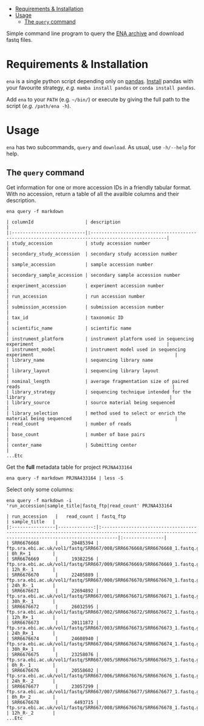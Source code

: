 <!-- vim-markdown-toc GFM -->

* [Requirements & Installation](#requirements--installation)
* [Usage](#usage)
    * [The `query` command](#the-query-command)

<!-- vim-markdown-toc -->

Simple command line program to query the [ENA
archive](https://www.ebi.ac.uk/ena/browser/home) and download fastq files.

# Requirements & Installation

`ena` is a single python script depending only on
[pandas](https://pandas.pydata.org/).
[Install](https://pandas.pydata.org/docs/getting_started/install.html) pandas
with your favourite strategy, *e.g.* `mamba install pandas` or `conda install
pandas`. 

Add `ena` to your `PATH` (e.g. `~/bin/`) or execute by giving the full
path to the script (*e.g.* `/path/ena -h`).

# Usage

`ena` has two subcommands, `query` and `download`. As usual, use
`-h/--help` for help.

## The `query` command

Get information for one or more accession IDs in a friendly tabular format.
With no accession, return a table of all the availble columns and their
description.

```
ena query -f markdown

| columnId                   | description                                                                                       |
|:---------------------------|:--------------------------------------------------------------------------------------------------|
| study_accession            | study accession number                                                                            |
| secondary_study_accession  | secondary study accession number                                                                  |
| sample_accession           | sample accession number                                                                           |
| secondary_sample_accession | secondary sample accession number                                                                 |
| experiment_accession       | experiment accession number                                                                       |
| run_accession              | run accession number                                                                              |
| submission_accession       | submission accession number                                                                       |
| tax_id                     | taxonomic ID                                                                                      |
| scientific_name            | scientific name                                                                                   |
| instrument_platform        | instrument platform used in sequencing experiment                                                 |
| instrument_model           | instrument model used in sequencing experiment                                                    |
| library_name               | sequencing library name                                                                           |
| library_layout             | sequencing library layout                                                                         |
| nominal_length             | average fragmentation size of paired reads                                                        |
| library_strategy           | sequencing technique intended for the library                                                     |
| library_source             | source material being sequenced                                                                   |
| library_selection          | method used to select or enrich the material being sequenced                                      |
| read_count                 | number of reads                                                                                   |
| base_count                 | number of base pairs                                                                              |
| center_name                | Submitting center                                                                                 |
...Etc
```

Get the **full** metadata table for project `PRJNA433164`

```
ena query -f markdown PRJNA433164 | less -S
```

Select only some columns:

```
ena query -f markdown -i 'run_accession|sample_title|fastq_ftp|read_count' PRJNA433164 

| run_accession   |   read_count | fastq_ftp                                                                                                                                         | sample_title   |
|:----------------|-------------:|:--------------------------------------------------------------------------------------------------------------------------------------------------|:---------------|
| SRR6676668      |     20485394 | ftp.sra.ebi.ac.uk/vol1/fastq/SRR667/008/SRR6676668/SRR6676668_1.fastq.gz;ftp.sra.ebi.ac.uk/vol1/fastq/SRR667/008/SRR6676668/SRR6676668_2.fastq.gz | 0h_R+_1        |
| SRR6676669      |     19382256 | ftp.sra.ebi.ac.uk/vol1/fastq/SRR667/009/SRR6676669/SRR6676669_1.fastq.gz;ftp.sra.ebi.ac.uk/vol1/fastq/SRR667/009/SRR6676669/SRR6676669_2.fastq.gz | 12h_R-_1       |
| SRR6676670      |     22405889 | ftp.sra.ebi.ac.uk/vol1/fastq/SRR667/000/SRR6676670/SRR6676670_1.fastq.gz;ftp.sra.ebi.ac.uk/vol1/fastq/SRR667/000/SRR6676670/SRR6676670_2.fastq.gz | 24h_R-_1       |
| SRR6676671      |     22694892 | ftp.sra.ebi.ac.uk/vol1/fastq/SRR667/001/SRR6676671/SRR6676671_1.fastq.gz;ftp.sra.ebi.ac.uk/vol1/fastq/SRR667/001/SRR6676671/SRR6676671_2.fastq.gz | 30h_R-_1       |
| SRR6676672      |     26032595 | ftp.sra.ebi.ac.uk/vol1/fastq/SRR667/002/SRR6676672/SRR6676672_1.fastq.gz;ftp.sra.ebi.ac.uk/vol1/fastq/SRR667/002/SRR6676672/SRR6676672_2.fastq.gz | 12h_R+_1       |
| SRR6676673      |     20111872 | ftp.sra.ebi.ac.uk/vol1/fastq/SRR667/003/SRR6676673/SRR6676673_1.fastq.gz;ftp.sra.ebi.ac.uk/vol1/fastq/SRR667/003/SRR6676673/SRR6676673_2.fastq.gz | 24h_R+_1       |
| SRR6676674      |     24608940 | ftp.sra.ebi.ac.uk/vol1/fastq/SRR667/004/SRR6676674/SRR6676674_1.fastq.gz;ftp.sra.ebi.ac.uk/vol1/fastq/SRR667/004/SRR6676674/SRR6676674_2.fastq.gz | 30h_R+_1       |
| SRR6676675      |     23258076 | ftp.sra.ebi.ac.uk/vol1/fastq/SRR667/005/SRR6676675/SRR6676675_1.fastq.gz;ftp.sra.ebi.ac.uk/vol1/fastq/SRR667/005/SRR6676675/SRR6676675_2.fastq.gz | 0h_R-_1        |
| SRR6676676      |     20558602 | ftp.sra.ebi.ac.uk/vol1/fastq/SRR667/006/SRR6676676/SRR6676676_1.fastq.gz;ftp.sra.ebi.ac.uk/vol1/fastq/SRR667/006/SRR6676676/SRR6676676_2.fastq.gz | 24h_R-_2       |
| SRR6676677      |     23057299 | ftp.sra.ebi.ac.uk/vol1/fastq/SRR667/007/SRR6676677/SRR6676677_1.fastq.gz;ftp.sra.ebi.ac.uk/vol1/fastq/SRR667/007/SRR6676677/SRR6676677_2.fastq.gz | 0h_R+_2        |
| SRR6676678      |      4493715 | ftp.sra.ebi.ac.uk/vol1/fastq/SRR667/008/SRR6676678/SRR6676678_1.fastq.gz;ftp.sra.ebi.ac.uk/vol1/fastq/SRR667/008/SRR6676678/SRR6676678_2.fastq.gz | 12h_R-_2       |
...Etc
```
